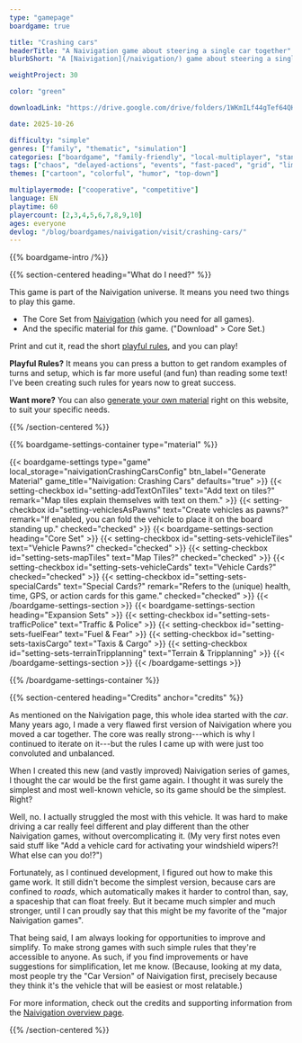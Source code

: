 ```yaml
---
type: "gamepage"
boardgame: true

title: "Crashing cars"
headerTitle: "A Naivigation game about steering a single car together"
blurbShort: "A [Naivigation](/naivigation/) game about steering a single car together, trying not to end up total loss."

weightProject: 30

color: "green"

downloadLink: "https://drive.google.com/drive/folders/1WKmILf44gTef64QHRQO0jdkur54nXpNI"

date: 2025-10-26

difficulty: "simple"
genres: ["family", "thematic", "simulation"]
categories: ["boardgame", "family-friendly", "local-multiplayer", "standard"]
tags: ["chaos", "delayed-actions", "events", "fast-paced", "grid", "limited-communication", "logic", "memory", "modular", "movement", "orientation", "shared-map", "sudden-death", "team-based", "transportation", "turn-based", "variable-setup", "vehicle-simulation"]
themes: ["cartoon", "colorful", "humor", "top-down"]

multiplayermode: ["cooperative", "competitive"]
language: EN
playtime: 60
playercount: [2,3,4,5,6,7,8,9,10]
ages: everyone
devlog: "/blog/boardgames/naivigation/visit/crashing-cars/"
---
```


{{% boardgame-intro /%}}

{{% section-centered heading="What do I need?" %}}

This game is part of the Naivigation universe. It means you need two things to play this game.

* The Core Set from [Naivigation](/naivigation/) (which you need for all games).
* And the specific material for _this_ game. ("Download" > Core Set.)

Print and cut it, read the short [playful rules](rules), and you can play!

**Playful Rules?** It means you can press a button to get random examples of turns and setup, which is far more useful (and fun) than reading some text! I've been creating such rules for years now to great success.

**Want more?** You can also [generate your own material](#material) right on this website, to suit your specific needs.

{{% /section-centered %}}

{{% boardgame-settings-container type="material" %}}

{{< boardgame-settings type="game" local_storage="naivigationCrashingCarsConfig" btn_label="Generate Material" game_title="Naivigation: Crashing Cars" defaults="true" >}}
  {{< setting-checkbox id="setting-addTextOnTiles" text="Add text on tiles?" remark="Map tiles explain themselves with text on them." >}}
  {{< setting-checkbox id="setting-vehiclesAsPawns" text="Create vehicles as pawns?" remark="If enabled, you can fold the vehicle to place it on the board standing up." checked="checked" >}}
  {{< boardgame-settings-section heading="Core Set" >}}
    {{< setting-checkbox id="setting-sets-vehicleTiles" text="Vehicle Pawns?" checked="checked" >}}
    {{< setting-checkbox id="setting-sets-mapTiles" text="Map Tiles?" checked="checked" >}}
    {{< setting-checkbox id="setting-sets-vehicleCards" text="Vehicle Cards?" checked="checked" >}}
    {{< setting-checkbox id="setting-sets-specialCards" text="Special Cards?" remark="Refers to the (unique) health, time, GPS, or action cards for this game." checked="checked" >}}
  {{< /boardgame-settings-section >}}
  {{< boardgame-settings-section heading="Expansion Sets" >}}
    {{< setting-checkbox id="setting-sets-trafficPolice" text="Traffic & Police" >}}
    {{< setting-checkbox id="setting-sets-fuelFear" text="Fuel & Fear" >}}
    {{< setting-checkbox id="setting-sets-taxisCargo" text="Taxis & Cargo" >}}
    {{< setting-checkbox id="setting-sets-terrainTripplanning" text="Terrain & Tripplanning" >}}
  {{< /boardgame-settings-section >}}
{{< /boardgame-settings >}}

{{% /boardgame-settings-container %}}

{{% section-centered heading="Credits" anchor="credits" %}}

As mentioned on the Naivigation page, this whole idea started with the _car_. Many years ago, I made a very flawed first version of Naivigation where you moved a car together. The core was really strong---which is why I continued to iterate on it---but the rules I came up with were just too convoluted and unbalanced.

When I created this new (and vastly improved) Naivigation series of games, I thought the car would be the first game again. I thought it was surely the simplest and most well-known vehicle, so its game should be the simplest. Right?

Well, no. I actually struggled the most with this vehicle. It was hard to make driving a car really feel different and play different than the other Naivigation games, without overcomplicating it. (My very first notes even said stuff like "Add a vehicle card for activating your windshield wipers?! What else can you do!?")

Fortunately, as I continued development, I figured out how to make this game work. It still didn't become the simplest version, because cars are confined to _roads_, which automatically makes it harder to control than, say, a spaceship that can float freely. But it became much simpler and much stronger, until I can proudly say that this might be my favorite of the "major Naivigation games".

That being said, I am always looking for opportunities to improve and simplify. To make strong games with such simple rules that they're accessible to anyone. As such, if you find improvements or have suggestions for simplification, let me know. (Because, looking at my data, most people try the "Car Version" of Naivigation first, precisely because they think it's the vehicle that will be easiest or most relatable.)

For more information, check out the credits and supporting information from the [Naivigation overview page](/naivigation/).

{{% /section-centered %}}